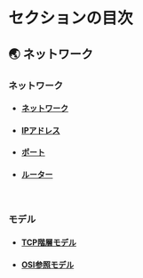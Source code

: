 # セクションの目次

## 🌏 ネットワーク

### ネットワーク

* #### [︎ネットワーク](https://hiroki-it.github.io/tech-notebook-mkdocs/network/network.html)
* #### [︎IPアドレス](https://hiroki-it.github.io/tech-notebook-mkdocs/network/network_ip_address.html)
* #### [ポート](https://hiroki-it.github.io/tech-notebook-mkdocs/network/network_port.html)
* #### [︎ルーター](https://hiroki-it.github.io/tech-notebook-mkdocs/network/network_router.html)

<br>

### モデル

* #### [︎TCP階層モデル](https://hiroki-it.github.io/tech-notebook-mkdocs/network/network_model_tcp.html)
* #### [︎OSI参照モデル](https://hiroki-it.github.io/tech-notebook-mkdocs/network/network_model_osi.html)

<br>
